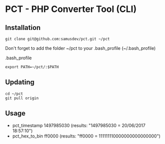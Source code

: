 PCT - PHP Converter Tool (CLI)
===========================

Installation
--------
`git clone git@github.com:samusdev/pct.git ~/pct`

Don't forget to add the folder ~/pct to your .bash_profile (~/.bash_profile)

.bash_profile

`export PATH=~/pct/:$PATH`

Updating
--------
`cd ~/pct`  
`git pull origin`

Usage
--------
* pct_timestamp 1497985030 (results: "1497985030 = 20/06/2017 18:57:10")
* pct_hex_to_bin ff0000 (results: "ff0000 = 111111110000000000000000")
